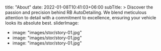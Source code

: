 title: "About"
date: 2022-01-08T10:41:03+06:00
subTitle: >
        Discover the passion and precision behind RB AutoDetailing. We blend meticulous attention to detail with a commitment to excellence, ensuring your vehicle looks its absolute best.
sliderImage:
  - image: "images/stor/story-01.jpg"
  - image: "images/stor/story-01.jpg"
  - image: "images/stor/story-01.jpg"
